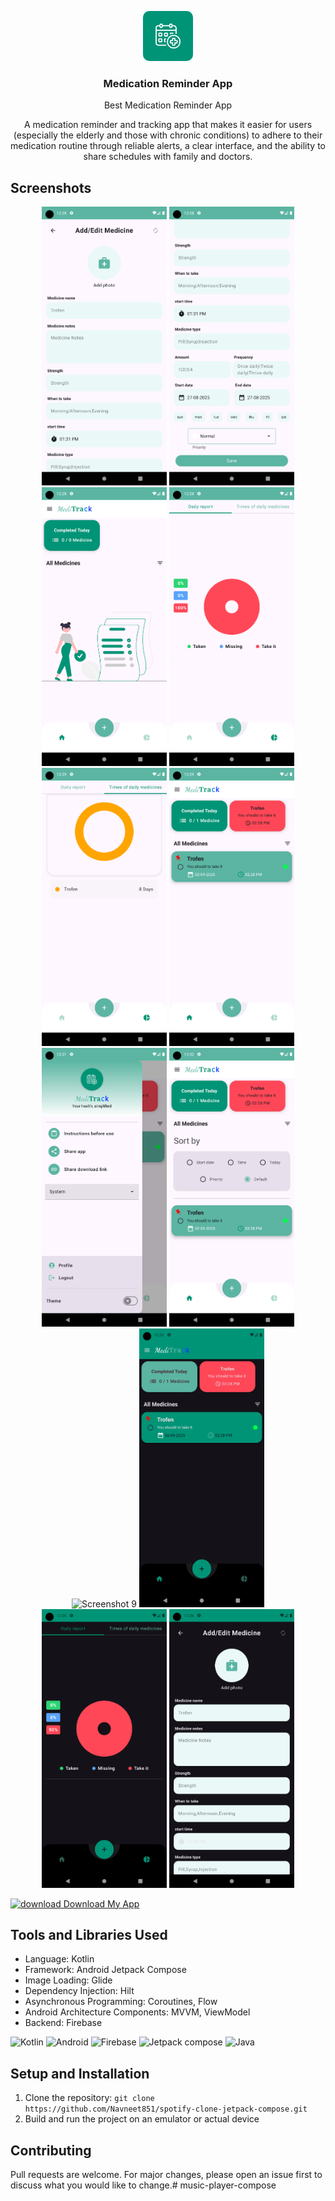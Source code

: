 <p align="center">
  <img style="border-radius : 10px;" src="app/src/main/res/drawable/logo.jpg" alt="Logo" width="80" height="80">
  <h3 align="center">Medication Reminder App</h3>
<p align="center">Best Medication Reminder App</p>
</p>

<p align="center">
  A medication reminder and tracking app that makes it easier for users (especially the elderly and those with chronic conditions) to adhere to their medication routine through reliable alerts, a clear interface, and the ability to share schedules with family and doctors.
</p>

## Screenshots

<p align="center">
  <img src="assets/Screenshot_1756301558.png" alt="Screenshot 1" width="200">
  <img src="assets/Screenshot_1756301567.png" alt="Screenshot 2" width="200">
  <img src="assets/Screenshot_1756816086.png" alt="Screenshot 3" width="200">
  <img src="assets/Screenshot_1756816111.png" alt="Screenshot 4" width="200">
  <img src="assets/Screenshot_1756816190.png" alt="Screenshot 5" width="200">
  <img src="assets/Screenshot_1756816196.png" alt="Screenshot 6" width="200">
  <img src="assets/Screenshot_1756816301.png" alt="Screenshot 7" width="200">
  <img src="assets/Screenshot_1756816327.png" alt="Screenshot 8" width="200">
  <img src="assets/screen9.png" alt="Screenshot 9" width="200">
  <img src="assets/Screenshot_1756816583.png" alt="Screenshot 10" width="200">
  <img src="assets/Screenshot_1756816588.png" alt="Screenshot 11" width="200">
  <img src="assets/Screenshot_1756816593.png" alt="Screenshot 12" width="200">
</p>


<a href="https://drive.google.com/file/d/1fFaSRDJ0lcOTYglQCBpepjVlQXGehy5E/view?usp=sharing" ><img src="https://img.icons8.com/color/48/000000/download" alt="download" width="40" height="40"/> Download My App</a>

## Tools and Libraries Used

- Language: Kotlin
- Framework: Android Jetpack Compose
- Image Loading: Glide
- Dependency Injection: Hilt
- Asynchronous Programming: Coroutines, Flow
- Android Architecture Components: MVVM, ViewModel
- Backend: Firebase

<p align="left">
  <img src="https://img.icons8.com/color/48/000000/kotlin.png" alt="Kotlin" width="40" height="40"/>
  <img src="https://img.icons8.com/color/48/000000/android-os.png" alt="Android" width="40" height="40"/>
  <img src="https://img.icons8.com/color/48/000000/firebase.png" alt="Firebase" width="40" height="40"/>
  <img src="https://blogger.googleusercontent.com/img/b/R29vZ2xl/AVvXsEjC97Z8BResg5dlPqczsRCFhP6zewWX0X0e7fVPG-G7PuUZwwZVsi9OPoqJYkgqT2h0FI95SsmWzVEgpt8b8HAqFiIxZ98TFtY4lE0b8UrtVJ2HrJebRwl6C9DslsQDl9KnBIrdHS6LtkY/s1600/jetpack+compose+icon_RGB.png" alt="Jetpack compose" width="40" height="40"/>
  <img src="https://img.icons8.com/color/48/000000/java-coffee-cup-logo--v1.png" alt="Java" width="40" height="40"/>
</p>

## Setup and Installation

1. Clone the repository: `git clone https://github.com/Navneet851/spotify-clone-jetpack-compose.git`
2. Build and run the project on an emulator or actual device

## Contributing

Pull requests are welcome. For major changes, please open an issue first to discuss what you would like to change.# music-player-compose
